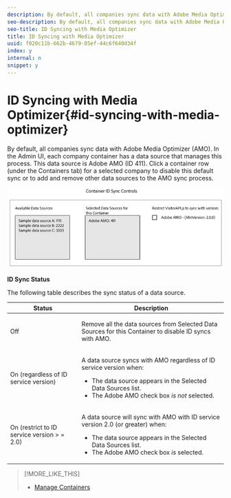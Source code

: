 ```yaml
---
description: By default, all companies sync data with Adobe Media Optimizer (AMO). In the Admin UI, each company container has a data source that manages this process. This data source is Adobe AMO (ID 411). Click a container row (under the Containers tab) for a selected company to disable this default sync or to add and remove other data sources to the AMO sync process.
seo-description: By default, all companies sync data with Adobe Media Optimizer (AMO). In the Admin UI, each company container has a data source that manages this process. This data source is Adobe AMO (ID 411). Click a container row (under the Containers tab) for a selected company to disable this default sync or to add and remove other data sources to the AMO sync process.
seo-title: ID Syncing with Media Optimizer
title: ID Syncing with Media Optimizer
uuid: f020c11b-662b-4679-85ef-44c6f640d34f
index: y
internal: n
snippet: y
---
```


# ID Syncing with Media Optimizer{#id-syncing-with-media-optimizer}

By default, all companies sync data with Adobe Media Optimizer (AMO). In the Admin UI, each company container has a data source that manages this process. This data source is Adobe AMO (ID 411). Click a container row (under the Containers tab) for a selected company to disable this default sync or to add and remove other data sources to the AMO sync process.

 ![](assets/id-sync.png)

**ID Sync Status**

The following table describes the sync status of a data source.

<table id="table_78361E703C5C49418BCDED97B6DD6C9C"> 
 <thead> 
  <tr> 
   <th colname="col1" class="entry"> Status </th> 
   <th colname="col2" class="entry"> Description </th> 
  </tr>
 </thead>
 <tbody> 
  <tr> 
   <td colname="col1"> <p>Off </p> </td> 
   <td colname="col2"> <p>Remove all the data sources from <span class="wintitle"> Selected Data Sources for this Container</span> to disable ID syncs with <span class="wintitle"> AMO</span>. </p> </td> 
  </tr> 
  <tr> 
   <td colname="col1"> <p>On (regardless of ID service version) </p> </td> 
   <td colname="col2"> <p>A data source syncs with <span class="wintitle"> AMO</span> regardless of <span class="wintitle"> ID service</span> version when: </p> <p> 
     <ul id="ul_811BE850EA444863B5D7D6685E6F003B"> 
      <li id="li_3F19C941F93B489FA5764B0C55E1C518">The data source appears in the <span class="wintitle"> Selected Data Sources</span> list. </li> 
      <li id="li_E0BD3723C9A244F191F46BCEC141E0ED">The <span class="uicontrol"> Adobe AMO</span> check box <i>is not </i> selected. </li> 
     </ul> </p> </td> 
  </tr> 
  <tr> 
   <td colname="col1"> <p>On (restrict to ID service version &gt; = 2.0) </p> </td> 
   <td colname="col2"> <p>A data source will sync with <span class="wintitle"> AMO</span> with <span class="wintitle"> ID service</span> version 2.0 (or greater) when: </p> 
    <ul id="ul_CAC8EAF7E0DA4B1ABEEF04F0AA6A31AC"> 
     <li id="li_88FB4F4E9DE14A099EFDB0315DD24DC7">The data source appears in the <span class="wintitle"> Selected Data Sources</span> list. </li> 
     <li id="li_45B1667ED6184163B476ED083DA088A0">The <span class="uicontrol"> Adobe AMO</span> check box <i>is</i> selected. </li> 
    </ul> </td> 
  </tr> 
 </tbody> 
</table>

>[!MORE_LIKE_THIS]
>
>* [Manage Containers](admin-manage-containers.md#task_61DB5CEECC5049DD8D059C642AC3F967)
